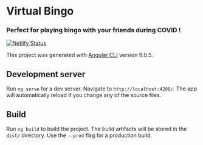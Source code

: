 # Virtual Bingo

### Perfect for playing bingo with your friends during COVID !

[![Netlify Status](https://api.netlify.com/api/v1/badges/9fc0c51a-7fca-477c-896f-f5f8f931ab3e/deploy-status)](https://app.netlify.com/sites/virtualbingo/deploys)

This project was generated with [Angular CLI](https://github.com/angular/angular-cli) version 9.0.5.

## Development server

Run `ng serve` for a dev server. Navigate to `http://localhost:4200/`. The app will automatically reload if you change any of the source files.


## Build

Run `ng build` to build the project. The build artifacts will be stored in the `dist/` directory. Use the `--prod` flag for a production build.
